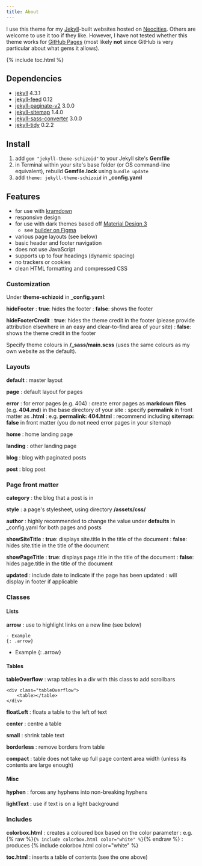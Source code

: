```yaml
---
title: About
---
```


I use this theme for my <a href="https://neocities.org/" target="_blank">Jekyll</a>-built websites hosted on <a href="https://neocities.org/" target="_blank">Neocities</a>. Others are welcome to use it too if they like. However, I have not tested whether this theme works for <a href="https://pages.github.com/" target="_blank">GitHub Pages</a> (most likely **not** since GitHub is very particular about what gems it allows).

{% include toc.html %}

## Dependencies
- <a href="https://github.com/jekyll/jekyll" target="_blank">jekyll</a> 4.3.1
- <a href="https://github.com/jekyll/jekyll-feed" target="_blank">jekyll-feed</a> 0.12
- <a href="https://github.com/sverrirs/jekyll-paginate-v2" target="_blank">jekyll-paginate-v2</a> 3.0.0
- <a href="https://github.com/jekyll/jekyll-sitemap" target="_blank">jekyll-sitemap</a> 1.4.0
- <a href="https://github.com/jekyll/jekyll-sass-converter" target="_blank">jekyll-sass-converter</a> 3.0.0
- <a href="https://github.com/apsislabs/jekyll-tidy" target="_blank">jekyll-tidy</a> 0.2.2

## Install
1. add ```gem "jekyll-theme-schizoid"``` to your Jekyll site's **Gemfile**
1. in Terminal within your site's base folder (or OS command-line equivalent), rebuild **Gemfile.lock** using ```bundle update```
1. add ```theme: jekyll-theme-schizoid``` in **_config.yaml**

## Features
- for use with <a href="https://github.com/gettalong/kramdown" target="_blank">kramdown</a>
- responsive design
- for use with dark themes based off <a href="https://m3.material.io/" target="_blank">Material Design 3</a>
    - see <a href="https://www.figma.com/community/plugin/1034969338659738588/Material-Theme-Builder" target="_blank">builder on Figma</a>
- various page layouts (see below)
- basic header and footer navigation
- does not use JavaScript
- supports up to four headings (dynamic spacing)
- no trackers or cookies
- clean HTML formatting and compressed CSS

### Customization
Under **theme-schizoid** in **_config.yaml**:

**hideFooter**
: **true**: hides the footer
: **false**: shows the footer

**hideFooterCredit**
: **true**: hides the theme credit in the footer (please provide attribution elsewhere in an easy and clear-to-find area of your site)
: **false**: shows the theme credit in the footer

Specify theme colours in **/_sass/main.scss** (uses the same colours as my own website as the default).

### Layouts
**default**
: master layout

**page**
: default layout for pages

**error**
: for error pages (e.g. 404)
: create error pages as **markdown files** (e.g. **404.md**) in the base directory of your site
: specify **permalink** in front matter as **.html**
: e.g. <span class="hyphen">**permalink: 404.html**</span>
: recommend including <span class="hyphen">**sitemap: false**</span> in front matter (you do not need error pages in your sitemap)

**home**
: home landing page

**landing**
: other landing page

**blog**
: blog with paginated posts

**post**
: blog post

### Page front matter
**category**
: the blog that a post is in

**style**
: a page's stylesheet, using directory **/assets/css/**

**author**
: highly recommended to change the value under **defaults** in <span class="hyphen">_config.yaml</span> for both pages and posts

**showSiteTitle**
: **true**: displays site.title in the title of the document
: **false**: hides site.title in the title of the document

**showPageTitle**
: **true**: displays page.title in the title of the document
: **false**: hides page.title in the title of the document

**updated**
: include date to indicate if the page has been updated
: will display in footer if applicable

### Classes
#### Lists
**arrow**
: use to highlight links on a new line (see below)

```
- Example
{: .arrow}
```

- Example
{: .arrow}

#### Tables
**tableOverflow**
: wrap tables in a div with this class to add scrollbars

```
<div class="tableOverflow">
    <table></table>
</div>
```

**floatLeft**
: floats a table to the left of text

**center**
: centre a table

**small**
: shrink table text

**borderless**
: remove borders from table

**compact**
: table does not take up full page content area width (unless its contents are large enough)

#### Misc
**hyphen**
: forces any hyphens into non-breaking hyphens

**lightText**
: use if text is on a light background

### Includes
**colorbox.html**
: creates a coloured box based on the color parameter
: e.g. {% raw %}```{% include colorbox.html color="white" %}```{% endraw %}
: produces {% include colorbox.html color="white" %}

**toc.html**
: inserts a table of contents (see the one above)